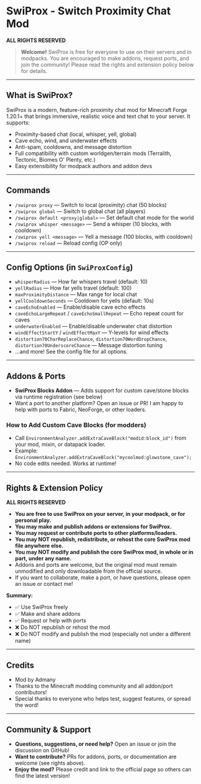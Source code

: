 # SwiProx - Switch Proximity Chat Mod

**ALL RIGHTS RESERVED**

> **Welcome!** SwiProx is free for everyone to use on their servers and in modpacks. You are encouraged to make addons, request ports, and join the community! Please read the rights and extension policy below for details.

---

## What is SwiProx?
SwiProx is a modern, feature-rich proximity chat mod for Minecraft Forge 1.20.1+ that brings immersive, realistic voice and text chat to your server. It supports:
- Proximity-based chat (local, whisper, yell, global)
- Cave echo, wind, and underwater effects
- Anti-spam, cooldowns, and message distortion
- Full compatibility with custom worldgen/terrain mods (Terralith, Tectonic, Biomes O' Plenty, etc.)
- Easy extensibility for modpack authors and addon devs

---

## Commands
- `/swiprox proxy` — Switch to local (proximity) chat (50 blocks)
- `/swiprox global` — Switch to global chat (all players)
- `/swiprox default <proxy|global>` — Set default chat mode for the world
- `/swiprox whisper <message>` — Send a whisper (10 blocks, with cooldown)
- `/swiprox yell <message>` — Yell a message (100 blocks, with cooldown)
- `/swiprox reload` — Reload config (OP only)

---

## Config Options (in `SwiProxConfig`)
- `whisperRadius` — How far whispers travel (default: 10)
- `yellRadius` — How far yells travel (default: 100)
- `maxProximityDistance` — Max range for local chat
- `yellCooldownSeconds` — Cooldown for yells (default: 10s)
- `caveEchoEnabled` — Enable/disable cave echo effects
- `caveEchoLargeRepeat` / `caveEchoSmallRepeat` — Echo repeat count for caves
- `underwaterEnabled` — Enable/disable underwater chat distortion
- `windEffectStartY` / `windEffectMaxY` — Y-levels for wind effects
- `distortion70CharReplaceChance`, `distortion70WordDropChance`, `distortion70UnderscoreChance` — Message distortion tuning
- ...and more! See the config file for all options.

---

## Addons & Ports
- **SwiProx Blocks Addon** — Adds support for custom cave/stone blocks via runtime registration (see below)
- Want a port to another platform? Open an issue or PR! I am happy to help with ports to Fabric, NeoForge, or other loaders.

### How to Add Custom Cave Blocks (for modders)
- Call `EnvironmentAnalyzer.addExtraCaveBlock("modid:block_id")` from your mod, mixin, or datapack loader.
- Example: `EnvironmentAnalyzer.addExtraCaveBlock("mycoolmod:glowstone_cave");`
- No code edits needed. Works at runtime!

---

## Rights & Extension Policy
**ALL RIGHTS RESERVED**

- **You are free to use SwiProx on your server, in your modpack, or for personal play.**
- **You may make and publish addons or extensions for SwiProx.**
- **You may request or contribute ports to other platforms/loaders.**
- **You may NOT republish, redistribute, or rehost the core SwiProx mod file anywhere else.**
- **You may NOT modify and publish the core SwiProx mod, in whole or in part, under any name.**
- Addons and ports are welcome, but the original mod must remain unmodified and only downloadable from the official source.
- If you want to collaborate, make a port, or have questions, please open an issue or contact me!

**Summary:**
- ✅ Use SwiProx freely
- ✅ Make and share addons
- ✅ Request or help with ports
- ❌ Do NOT republish or rehost the mod
- ❌ Do NOT modify and publish the mod (especially not under a different name)

---

## Credits
- Mod by Admany
- Thanks to the Minecraft modding community and all addon/port contributors!
- Special thanks to everyone who helps test, suggest features, or spread the word!

---

## Community & Support
- **Questions, suggestions, or need help?** Open an issue or join the discussion on GitHub!
- **Want to contribute?** PRs for addons, ports, or documentation are welcome (see rights above).
- **Enjoy the mod?** Please credit and link to the official page so others can find the latest version!
